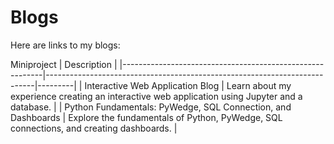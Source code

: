 


# Blogs

Here are links to my blogs:

Miniproject                                              | Description                                                               | 
|----------------------------------------------------------|---------------------------------------------------------------------------|---------|
| Interactive Web Application Blog                        | Learn about my experience creating an interactive web application using Jupyter and a database. |
| Python Fundamentals: PyWedge, SQL Connection, and Dashboards | Explore the fundamentals of Python, PyWedge, SQL connections, and creating dashboards. | 